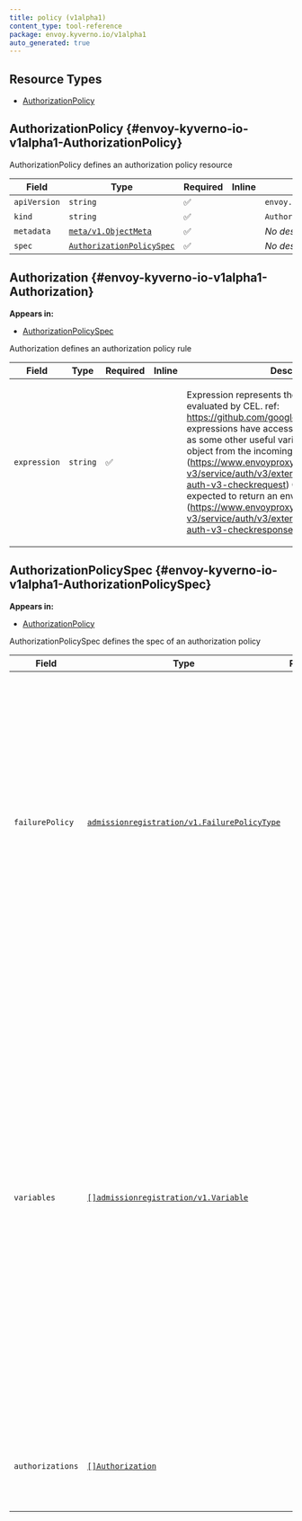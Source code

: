 ```yaml
---
title: policy (v1alpha1)
content_type: tool-reference
package: envoy.kyverno.io/v1alpha1
auto_generated: true
---
```



## Resource Types 


- [AuthorizationPolicy](#envoy-kyverno-io-v1alpha1-AuthorizationPolicy)
  
## AuthorizationPolicy     {#envoy-kyverno-io-v1alpha1-AuthorizationPolicy}

<p>AuthorizationPolicy defines an authorization policy resource</p>


| Field | Type | Required | Inline | Description |
|---|---|---|---|---|
| `apiVersion` | `string` | :white_check_mark: | | `envoy.kyverno.io/v1alpha1` |
| `kind` | `string` | :white_check_mark: | | `AuthorizationPolicy` |
| `metadata` | [`meta/v1.ObjectMeta`](https://kubernetes.io/docs/reference/generated/kubernetes-api/v1.28/#objectmeta-v1-meta) | :white_check_mark: |  | *No description provided.* |
| `spec` | [`AuthorizationPolicySpec`](#envoy-kyverno-io-v1alpha1-AuthorizationPolicySpec) | :white_check_mark: |  | *No description provided.* |

## Authorization     {#envoy-kyverno-io-v1alpha1-Authorization}

**Appears in:**
    
- [AuthorizationPolicySpec](#envoy-kyverno-io-v1alpha1-AuthorizationPolicySpec)

<p>Authorization defines an authorization policy rule</p>


| Field | Type | Required | Inline | Description |
|---|---|---|---|---|
| `expression` | `string` | :white_check_mark: |  | <p>Expression represents the expression which will be evaluated by CEL. ref: https://github.com/google/cel-spec CEL expressions have access to CEL variables as well as some other useful variables: - 'object' - The object from the incoming request. (https://www.envoyproxy.io/docs/envoy/latest/api-v3/service/auth/v3/external_auth.proto#service-auth-v3-checkrequest) CEL expressions are expected to return an envoy CheckResponse (https://www.envoyproxy.io/docs/envoy/latest/api-v3/service/auth/v3/external_auth.proto#service-auth-v3-checkresponse).</p> |

## AuthorizationPolicySpec     {#envoy-kyverno-io-v1alpha1-AuthorizationPolicySpec}

**Appears in:**
    
- [AuthorizationPolicy](#envoy-kyverno-io-v1alpha1-AuthorizationPolicy)

<p>AuthorizationPolicySpec defines the spec of an authorization policy</p>


| Field | Type | Required | Inline | Description |
|---|---|---|---|---|
| `failurePolicy` | [`admissionregistration/v1.FailurePolicyType`](https://kubernetes.io/docs/reference/generated/kubernetes-api/v1.28/#failurepolicytype-v1-admissionregistration) |  |  | <p>FailurePolicy defines how to handle failures for the policy. Failures can occur from CEL expression parse errors, type check errors, runtime errors and invalid or mis-configured policy definitions. FailurePolicy does not define how validations that evaluate to false are handled. Allowed values are Ignore or Fail. Defaults to Fail.</p> |
| `variables` | [`[]admissionregistration/v1.Variable`](https://kubernetes.io/docs/reference/generated/kubernetes-api/v1.28/#variable-v1-admissionregistration) |  |  | <p>Variables contain definitions of variables that can be used in composition of other expressions. Each variable is defined as a named CEL expression. The variables defined here will be available under `variables` in other expressions of the policy except MatchConditions because MatchConditions are evaluated before the rest of the policy. The expression of a variable can refer to other variables defined earlier in the list but not those after. Thus, Variables must be sorted by the order of first appearance and acyclic.</p> |
| `authorizations` | [`[]Authorization`](#envoy-kyverno-io-v1alpha1-Authorization) |  |  | <p>Authorizations contain CEL expressions which is used to apply the authorization.</p> |

  